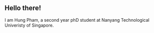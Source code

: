 ## Hello there!

I am Hung Pham, a second year phD student at Nanyang Technological
Univeristy of Singapore.



